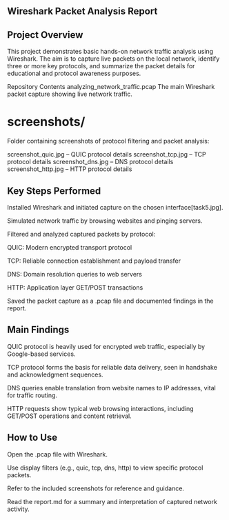 ## Wireshark Packet Analysis Report

## Project Overview
This project demonstrates basic hands-on network traffic analysis using Wireshark. The aim is to capture live packets on the local network, identify three or more key protocols, and summarize the packet details for educational and protocol awareness purposes.

Repository Contents
analyzing_network_traffic.pcap
The main Wireshark packet capture showing live network traffic.

# screenshots/
Folder containing screenshots of protocol filtering and packet analysis:

screenshot_quic.jpg – QUIC protocol details
screenshot_tcp.jpg – TCP protocol details
screenshot_dns.jpg – DNS protocol details
screenshot_http.jpg – HTTP protocol details

## Key Steps Performed
Installed Wireshark and initiated capture on the chosen interface[task5.jpg].

Simulated network traffic by browsing websites and pinging servers.

Filtered and analyzed captured packets by protocol:

QUIC: Modern encrypted transport protocol

TCP: Reliable connection establishment and payload transfer

DNS: Domain resolution queries to web servers

HTTP: Application layer GET/POST transactions

Saved the packet capture as a .pcap file and documented findings in the report.

## Main Findings
QUIC protocol is heavily used for encrypted web traffic, especially by Google-based services.

TCP protocol forms the basis for reliable data delivery, seen in handshake and acknowledgment sequences.

DNS queries enable translation from website names to IP addresses, vital for traffic routing.

HTTP requests show typical web browsing interactions, including GET/POST operations and content retrieval.

## How to Use
Open the .pcap file with Wireshark.

Use display filters (e.g., quic, tcp, dns, http) to view specific protocol packets.

Refer to the included screenshots for reference and guidance.

Read the report.md for a summary and interpretation of captured network activity.
